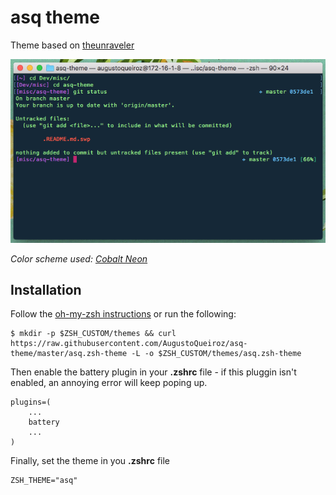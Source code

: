 # asq theme

Theme based on [theunraveler](https://github.com/robbyrussell/oh-my-zsh/wiki/Themes#theunraveler)

![screenshot](asq.png)

*Color scheme used: [Cobalt Neon](https://github.com/lysyi3m/osx-terminal-themes#cobalt-neon)*

## Installation

Follow the [oh-my-zsh instructions](https://github.com/robbyrussell/oh-my-zsh/wiki/Customization#overriding-and-adding-themes) or run the following:
```
$ mkdir -p $ZSH_CUSTOM/themes && curl https://raw.githubusercontent.com/AugustoQueiroz/asq-theme/master/asq.zsh-theme -L -o $ZSH_CUSTOM/themes/asq.zsh-theme
```
Then enable the battery plugin in your **.zshrc** file - if this pluggin isn't enabled, an annoying error will keep poping up.

```
plugins=(
    ...
    battery
    ...
)
```

Finally, set the theme in you **.zshrc** file

```
ZSH_THEME="asq"
```
